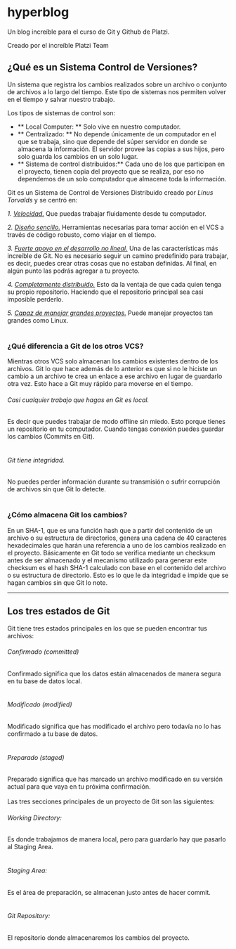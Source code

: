 # hyperblog  
Un blog increíble para el curso de Git y Github de Platzi.

Creado por el increíble Platzi Team

## ¿Qué es un Sistema Control de Versiones?
Un sistema que registra los cambios realizados sobre un archivo o conjunto de archivos a lo largo del tiempo. Este tipo de sistemas nos permiten volver en el tiempo y salvar nuestro trabajo.

Los tipos de sistemas de control son:

- ** Local Computer: ** Solo vive en nuestro computador.
- ** Centralizado: ** No depende únicamente de un computador en el que se trabaja, sino que depende del súper servidor en donde se almacena la información. El servidor provee las copias a sus hijos, pero solo guarda los cambios en un solo lugar.
- ** Sistema de control distribuidos:** Cada uno de los que participan en el proyecto, tienen copia del proyecto que se realiza, por eso no dependemos de un solo computador que almacene toda la información.

Git es un Sistema de Control de Versiones Distribuido creado por *Linus Torvalds*  y se centró en:

*1. <u>Velocidad.</u>*
Que puedas trabajar fluidamente desde tu computador.

*2. <u>Diseño sencillo.</u>*
Herramientas necesarias para tomar acción en el VCS a través de código robusto, como viajar en el tiempo.

*3. <u>Fuerte apoyo en el desarrollo no lineal.</u>*
Una de las características más increíble de Git. No es necesario seguir un camino predefinido para trabajar, es decir, puedes crear otras cosas que no estaban definidas. Al final, en algún punto las podrás agregar a tu proyecto.

*4. <u>Completamente distribuido.</u>*
Esto da la ventaja de que cada quien tenga su propio repositorio. Haciendo que el repositorio principal sea casi imposible perderlo.

*5. <u>Capaz de manejar grandes proyectos.</u>*
Puede manejar proyectos tan grandes como Linux.<br><br>

### ¿Qué diferencia a Git de los otros VCS?
Mientras otros VCS solo almacenan los cambios existentes dentro de los archivos. Git lo que hace además de lo anterior es que si no le hiciste un cambio a un archivo te crea un enlace a ese archivo en lugar de guardarlo otra vez. Esto hace a Git muy rápido para moverse en el tiempo.
<br>

###### Casi cualquier trabajo que hagas en Git es local. 
Es decir que puedes trabajar de modo offline sin miedo. Esto porque tienes un repositorio en tu computador. Cuando tengas conexión puedes guardar los cambios (Commits en Git).<br><br>

###### Git tiene integridad. 
No puedes perder información durante su transmisión o sufrir corrupción de archivos sin que Git lo detecte.<br><br>


### ¿Cómo almacena Git los cambios?
En un SHA-1, que es una función hash que a partir del contenido de un archivo o su estructura de directorios, genera una cadena de 40 caracteres hexadecimales que harán una referencia a uno de los cambios realizado en el proyecto. Básicamente en Git todo se verifica mediante un checksum antes de ser almacenado y el mecanismo utilizado para generar este checksum es el hash SHA-1 calculado con base en el contenido del archivo o su estructura de directorio. Esto es lo que le da integridad e impide que se hagan cambios sin que Git lo note.<br>

------------

## Los tres estados de Git

Git tiene tres estados principales en los que se pueden encontrar tus archivos:
###### Confirmado (committed)
Confirmado significa que los datos están almacenados de manera segura en tu base de datos local. <br><br>
###### Modificado (modified)
Modificado significa que has modificado el archivo pero todavía no lo has confirmado a tu base de datos. <br><br>
###### Preparado (staged)
Preparado significa que has marcado un archivo modificado en su versión actual para que vaya en tu próxima confirmación.<br><br>
Las tres secciones principales de un proyecto de Git son las siguientes:
###### Working Directory: 
Es donde trabajamos de manera local, pero para guardarlo hay que pasarlo al Staging Area.<br><br>
###### Staging Area: 
Es el área de preparación, se almacenan justo antes de hacer commit.<br><br>
###### Git Repository: 
El repositorio donde almacenaremos los cambios del proyecto.<br><br>

